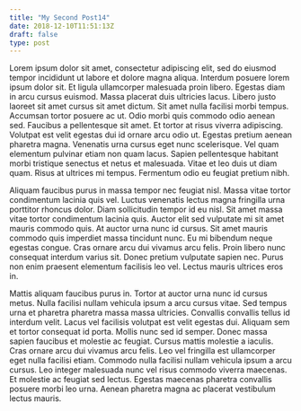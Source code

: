 ```yaml
---
title: "My Second Post14"
date: 2018-12-10T11:51:13Z
draft: false
type: post
---
```


Lorem ipsum dolor sit amet, consectetur adipiscing elit, sed do eiusmod tempor incididunt ut labore et dolore magna aliqua. Interdum posuere lorem ipsum dolor sit. Et ligula ullamcorper malesuada proin libero. Egestas diam in arcu cursus euismod. Massa placerat duis ultricies lacus. Libero justo laoreet sit amet cursus sit amet dictum. Sit amet nulla facilisi morbi tempus. Accumsan tortor posuere ac ut. Odio morbi quis commodo odio aenean sed. Faucibus a pellentesque sit amet. Et tortor at risus viverra adipiscing. Volutpat est velit egestas dui id ornare arcu odio ut. Egestas pretium aenean pharetra magna. Venenatis urna cursus eget nunc scelerisque. Vel quam elementum pulvinar etiam non quam lacus. Sapien pellentesque habitant morbi tristique senectus et netus et malesuada. Vitae et leo duis ut diam quam. Risus at ultrices mi tempus. Fermentum odio eu feugiat pretium nibh.

Aliquam faucibus purus in massa tempor nec feugiat nisl. Massa vitae tortor condimentum lacinia quis vel. Luctus venenatis lectus magna fringilla urna porttitor rhoncus dolor. Diam sollicitudin tempor id eu nisl. Sit amet massa vitae tortor condimentum lacinia quis. Auctor elit sed vulputate mi sit amet mauris commodo quis. At auctor urna nunc id cursus. Sit amet mauris commodo quis imperdiet massa tincidunt nunc. Eu mi bibendum neque egestas congue. Cras ornare arcu dui vivamus arcu felis. Proin libero nunc consequat interdum varius sit. Donec pretium vulputate sapien nec. Purus non enim praesent elementum facilisis leo vel. Lectus mauris ultrices eros in.

Mattis aliquam faucibus purus in. Tortor at auctor urna nunc id cursus metus. Nulla facilisi nullam vehicula ipsum a arcu cursus vitae. Sed tempus urna et pharetra pharetra massa massa ultricies. Convallis convallis tellus id interdum velit. Lacus vel facilisis volutpat est velit egestas dui. Aliquam sem et tortor consequat id porta. Mollis nunc sed id semper. Donec massa sapien faucibus et molestie ac feugiat. Cursus mattis molestie a iaculis. Cras ornare arcu dui vivamus arcu felis. Leo vel fringilla est ullamcorper eget nulla facilisi etiam. Commodo nulla facilisi nullam vehicula ipsum a arcu cursus. Leo integer malesuada nunc vel risus commodo viverra maecenas. Et molestie ac feugiat sed lectus. Egestas maecenas pharetra convallis posuere morbi leo urna. Aenean pharetra magna ac placerat vestibulum lectus mauris.
